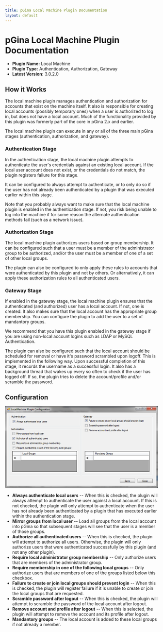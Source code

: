 ```yaml
---
title: pGina Local Machine Plugin Documentation
layout: default
---
```


pGina Local Machine Plugin Documentation
===================

* **Plugin Name:** Local Machine
* **Plugin Type:** Authentication, Authorization, Gateway
* **Latest Version:** 3.0.2.0

How it Works
--------------------

The local machine plugin manages authentication and authorization for accounts
that exist on the machine itself.  It also is responsible for creating local
accounts (possibly temporary ones) when a user is authorized to log in, but
does not have a local account.  Much of the functionality provided by this
plugin was formerly part of the core in pGina 2.x and earlier.

The local machine plugin can execute in any or all of the three main pGina stages
(authentication, authorization, and gateway).

### Authentication Stage

In the authentication stage, the local machine plugin attempts to authenticate
the user's credentials against an existing local account.  If the local user 
account does not exist, or the credentials do not match, the
plugin registers failure for this stage.

It can be configured to always attempt to authenticate, or to only do so 
if the user has not already been authenticated by a plugin that was 
executed earlier within this stage.

Note that you probably always want to make sure that the local machine plugin
is enabled in the authentication stage.  If not, you risk being unable to
log into the machine if for some reason the alternate authentication methods
fail (such as a network issue).

### Authorization Stage

The local machine plugin authorizes users based on group membership.  It can be 
configured such that a user must be a member of the administrator group to be
authorized, and/or the user must be a member of one of a set of other local
groups.

The plugin can also be configured to only apply these rules to accounts that
were authenticated by this plugin and not by others.  Or alternatively, it can
apply these authorization rules to all authenticated users.

### Gateway Stage

If enabled in the gateway stage, the local machine plugin ensures that the
authenticated (and authorized) user has a local account.  If not, one is created.
It also makes sure that the local account has the appropriate group membership.
You can configure the plugin to add the user to a set of mandantory groups.

We recommend that you have this plugin enabled in the gateway stage if you are using
non-local account logins such as LDAP or MySQL Authentication.

The plugin can also be configured such that the local account should be scheduled
for removal or have it's password scrambled upon logoff.  This is implemented in the
following way.  Upon successful completion of this stage, it records the username
as a successful login.  It also has a background thread that wakes up every so often to 
check if the user has logged off.  If so, the plugin tries to delete the 
account/profile and/or scramble the password.

Configuration
--------------------

![LocalMachine Plugin Configuration](images/local_machine_config.png)

* **Always authenticate local users** -- When this is checked, the plugin will always
attempt to authenticate the user against a local account.  If this is not checked, 
the plugin will only attempt to authenticate when the user has not already been
authenticated by a plugin that has executed earlier within the authentication stage.
* **Mirror groups from local user** -- Load all groups from the local account into
pGina so that subsequent stages will see that the user is a member of those groups.
* **Authorize all authenticated users** -- When this is checked, the plugin will 
attempt to authorize all users.  Otherwise, the plugin will only authorize
users that were authenticated successfully by this plugin (and not any other plugin).
* **Require local administrator group membership** -- Only authorize users that are
members of the administrator group.
* **Require membership in one of the following local groups** -- Only authorize users
that are members of one of the groups listed below this checkbox.
* **Failure to create or join local groups should prevent login** -- When this is 
checked, the plugin will register failure if it is unable to create or join the
local groups that are requested.
* **Scramble password after logout** -- When this is checked, the plugin will attempt
to scramble the password of the local account after logout.
* **Remove account and profile after logout** -- When this is selected, the plugin
will attempt to remove the account and its profile after logout.
* **Mandantory groups** -- The local account is added to these local groups if not
already a member.
